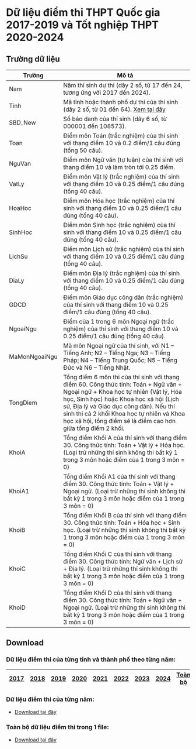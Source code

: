 # Dữ liệu điểm thi THPT Quốc gia 2017-2019 và Tốt nghiệp THPT 2020-2024

## Trường dữ liệu

| Trường        | Mô tả                                                                                                                                                                                                                                                                    |
|---------------|--------------------------------------------------------------------------------------------------------------------------------------------------------------------------------------------------------------------------------------------------------------------------|
| Nam          | Năm thí sinh dự thi (dãy 2 số, từ 17 đến 24, tương ứng với 2017 đến 2024).                                                                                                                                                                           |
| Tinh          | Mã tỉnh hoặc thành phố dự thi của thí sinh (dãy 2 số, từ 01 đến 64). [Xem tại đây](https://luatminhkhue.vn/danh-sach-ma-tinh-ma-huyen-ma-xa-thi-thpt-quoc-gia.aspx)                                                                                                                                                                           |
| SBD_New           | Số báo danh của thí sinh (dãy 6 số, từ 000001 đến 108573).                       |
| Toan          | Điểm môn Toán (trắc nghiệm) của thí sinh với thang điểm 10 và 0.2 điểm/1 câu đúng (tổng 50 câu).                                                                                                                                                                           |
| NguVan        | Điểm môn Ngữ văn (tự luận) của thí sinh với thang điểm 10 và làm tròn tới 0.25 điểm.                                                                                                                                                                                           |
| VatLy         | Điểm môn Vật lý (trắc nghiệm) của thí sinh với thang điểm 10 và 0.25 điểm/1 câu đúng (tổng 40 câu).                                                                                                                                                                        |
| HoaHoc        | Điểm môn Hóa học (trắc nghiệm) của thí sinh với thang điểm 10 và 0.25 điểm/1 câu đúng (tổng 40 câu).                                                                                                                                                                       |
| SinhHoc       | Điểm môn Sinh học (trắc nghiệm) của thí sinh với thang điểm 10 và 0.25 điểm/1 câu đúng (tổng 40 câu).                                                                                                                                                                      |
| LichSu        | Điểm môn Lịch sử (trắc nghiệm) của thí sinh với thang điểm 10 và 0.25 điểm/1 câu đúng (tổng 40 câu).                                                                                                                                                                       |
| DiaLy         | Điểm môn Địa lý (trắc nghiệm) của thí sinh với thang điểm 10 và 0.25 điểm/1 câu đúng (tổng 40 câu).                                                                                                                                                                        |
| GDCD          | Điểm môn Giáo dục công dân (trắc nghiệm) của thí sinh với thang điểm 10 và 0.25 điểm/1 câu đúng (tổng 40 câu).                                                                                                                                                             |
| NgoaiNgu      | Điểm của 1 trong 6 môn Ngoại ngữ (trắc nghiệm) của thí sinh với thang điểm 10 và 0.25 điểm/1 câu đúng (tổng 40 câu).                                                                                                                                                       |
| MaMonNgoaiNgu | Mã môn Ngoại ngữ của thí sinh, với N1 – Tiếng Anh; N2 – Tiếng Nga; N3 – Tiếng Pháp; N4 – Tiếng Trung Quốc; N5 – Tiếng Đức và N6 – Tiếng Nhật.                                                                                                                              |
| TongDiem | Tổng điểm 6 môn thi của thí sinh với thang điểm 60. Công thức tính: Toán + Ngữ văn + Ngoại ngữ + Khoa học tự nhiên (Vật lý, Hóa học, Sinh học) hoặc Khoa học xã hội (Lịch sử, Địa lý và Giáo dục công dân). Nếu thí sinh thi cả 2 khối Khoa học tự nhiên và Khoa học xã hội, tổng điểm sẽ là điểm cao hơn giữa tổng điểm 2 khối.  |
| KhoiA | Tổng điểm Khối A của thí sinh với thang điểm 30. Công thức tính: Toán + Vật lý + Hóa học. (Loại trừ những thí sinh không thi bất kỳ 1 trong 3 môn hoặc điểm của 1 trong 3 môn = 0) |
| KhoiA1 | Tổng điểm Khối A1 của thí sinh với thang điểm 30. Công thức tính: Toán + Vật lý + Ngoại ngữ. (Loại trừ những thí sinh không thi bất kỳ 1 trong 3 môn hoặc điểm của 1 trong 3 môn = 0) |
| KhoiB | Tổng điểm Khối B của thí sinh với thang điểm 30. Công thức tính: Toán + Hóa học + Sinh học. (Loại trừ những thí sinh không thi bất kỳ 1 trong 3 môn hoặc điểm của 1 trong 3 môn = 0) |
| KhoiC | Tổng điểm Khối C của thí sinh với thang điểm 30. Công thức tính: Ngữ văn + Lịch sử + Địa lý. (Loại trừ những thí sinh không thi bất kỳ 1 trong 3 môn hoặc điểm của 1 trong 3 môn = 0) |
| KhoiD | Tổng điểm Khối D của thí sinh với thang điểm 30. Công thức tính: Toán + Ngữ văn + Ngoại ngữ. (Loại trừ những thí sinh không thi bất kỳ 1 trong 3 môn hoặc điểm của 1 trong 3 môn = 0) |
## Download

### Dữ liệu điểm thi của từng tỉnh và thành phố theo từng năm:
| [2017](https://mega.nz/file/9w5iTC7a#Dr3RDzimG9VClJca6DDTSi6UvNUsZ_zm6C5azqVDb64) | [2018](https://mega.nz/file/FxhDwLwS#PysM8SGs0FTYDr0MstTlgaufrfkiPap3vIm-9lVrXio) | [2019](https://mega.nz/file/AgYDGL5A#aDP-46NimdM7OoX5Rz1li1lQRQP2sqlFskimEcq_f3M) | [2020](https://mega.nz/file/M4glkBSY#Kh_j--u69YTsoLmLBLlxv0c_GtMhBd0mqN29JDzyD24) | [2021](https://mega.nz/file/xtYlwTST#FKVl6_utYiK9kcEuF8m0He039k6Q7cJr7t_ao8vSrvk) | [2022](https://mega.nz/file/UxRmXLjQ#8_Vthizoa3xsHKVZYED_qkJbKRU12_YnbBA036uWrbY) | [2023](https://mega.nz/file/1p4B2Y6A#EhONn0GHyU5C5W58Dq6UUhr9BB7ft6lHGhcQW6oMYOw) | [2024](https://mega.nz/file/cgYi3Cjb#Vr6hQf82w3aPyCgdljCV-2t-zHMpgLWRytJVETNQC5E) | [Toàn bộ](https://mega.nz/file/QhI1CZrS#wHOi-gSz5nEbfmv_qBIpN8-xkNpedRNSuFV3yS_RKiI) |
|------|------|------|------|------|------|------|------|------|

### Dữ liệu điểm thi của từng năm:
* [Download tại đây](https://mega.nz/file/M0xhDB5I#0Jl3KOby7wNo-kcEcJtVs2Ap28-CP1CUInX3tN_W1uU)

### Toàn bộ dữ liệu điểm thi trong 1 file:
* [Download tại đây](https://mega.nz/file/U4wiwQSD#KGZmALr9irr4E6MqpSRIcrASHVqQeuaANvZ1-azm3Ls)
